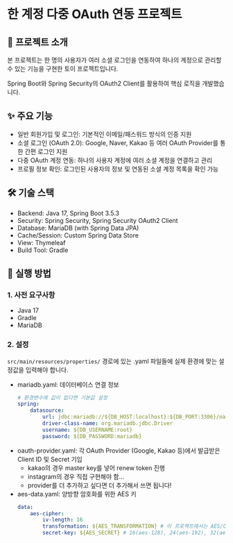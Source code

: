 # 한 계정 다중 OAuth 연동 프로젝트

## 📝 프로젝트 소개
본 프로젝트는 한 명의 사용자가 여러 소셜 로그인을 연동하여 하나의 계정으로 관리할 수 있는 기능을 구현한 토이 프로젝트입니다. 

Spring Boot와 Spring Security의 OAuth2 Client를 활용하여 핵심 로직을 개발했습니다.

## ✨ 주요 기능
- 일반 회원가입 및 로그인: 기본적인 이메일/패스워드 방식의 인증 지원
- 소셜 로그인 (OAuth 2.0): Google, Naver, Kakao 등 여러 OAuth Provider를 통한 간편 로그인 지원
- 다중 OAuth 계정 연동: 하나의 사용자 계정에 여러 소셜 계정을 연결하고 관리
- 프로필 정보 확인: 로그인된 사용자의 정보 및 연동된 소셜 계정 목록을 확인 가능

## 🛠️ 기술 스택
- Backend: Java 17, Spring Boot 3.5.3
- Security: Spring Security, Spring Security OAuth2 Client
- Database: MariaDB (with Spring Data JPA)
- Cache/Session: Custom Spring Data Store
- View: Thymeleaf
- Build Tool: Gradle

## 🚀 실행 방법

### 1. 사전 요구사항
- Java 17
- Gradle
- MariaDB

### 2. 설정
`src/main/resources/properties/` 경로에 있는 .yaml 파일들에 실제 환경에 맞는 설정값을 입력해야 합니다.


- mariadb.yaml: 데이터베이스 연결 정보
    ``` yaml
    # 환경변수에 값이 없다면 기본값 설정 
    spring:
        datasource:
            url: jdbc:mariadb://${DB_HOST:localhost}:${DB_PORT:3306}/oauthpractice
            driver-class-name: org.mariadb.jdbc.Driver
            username: ${DB_USERNAME:root}
            password: ${DB_PASSWORD:mariadb}
    ```
- oauth-provider.yaml: 각 OAuth Provider (Google, Kakao 등)에서 발급받은 Client ID 및 Secret 기입
    - kakao의 경우 master key를 넣어 renew token 진행
    - instagram의 경우 직접 구현해야 함...
    - provider를 더 추가하고 싶다면 더 추가해서 쓰면 됩니다!
- aes-data.yaml: 양방향 암호화를 위한 AES 키
    ``` yaml
    data:
        aes-cipher:
            iv-length: 16
            transformation: ${AES_TRANSFORMATION} # 이 프로젝트에서는 AES/CBC/PKCS5Padding 사용
            secret-key: ${AES_SECRET} # 16(aes-128), 24(aes-192), 32(aes-256)byte의 랜덤 문자열
    ```